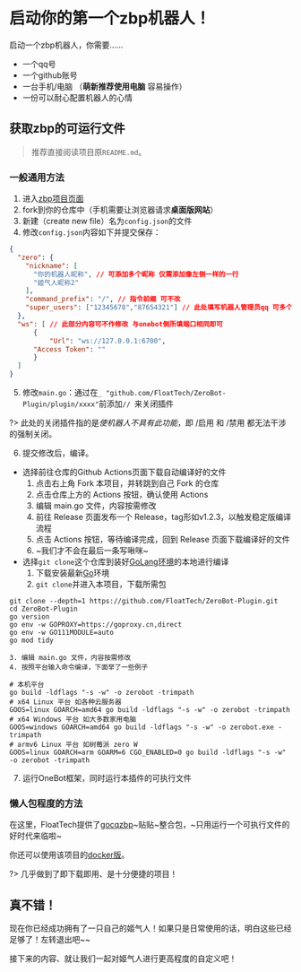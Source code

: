 # 启动你的第一个zbp机器人！

启动一个zbp机器人，你需要……

- 一个qq号
- 一个github账号
- 一台手机/电脑 （**萌新推荐使用电脑** 容易操作）
- 一份可以耐心配置机器人的心情

## 获取zbp的可运行文件

> 推荐直接阅读项目原`README.md`。

### 一般通用方法

1. 进入[zbp项目页面](https://github.com/FloatTech/ZeroBot-Plugin)
2. fork到你的仓库中（手机需要让浏览器请求**桌面版网站**）
3. 新建（create new file）名为`config.json`的文件
4. 修改`config.json`内容如下并提交保存：

```json
{
  "zero": {
    "nickname": [
      "你的机器人昵称", // 可添加多个昵称 仅需添加像左侧一样的一行
      "姬气人昵称2"
    ],
    "command_prefix": "/", // 指令前缀 可不改
    "super_users": ["12345678","87654321"] // 此处填写机器人管理员qq 可多个
  },
  "ws": [ // 此部分内容可不作修改 与onebot侧所填端口相同即可
      {
          "Url": "ws://127.0.0.1:6700",
	  "Access Token": ""
      }
  ]
}
```

5. 修改`main.go`：通过在`_ "github.com/FloatTech/ZeroBot-Plugin/plugin/xxxx"`前添加`// `来关闭插件

?> 此处的关闭插件指的是*使机器人不具有此功能*，即 /启用 和 /禁用 都无法干涉的强制关闭。

6. 提交修改后，编译。
  - 选择前往仓库的Github Actions页面下载自动编译好的文件
    1. 点击右上角 Fork 本项目，并转跳到自己 Fork 的仓库
    2. 点击仓库上方的 Actions 按钮，确认使用 Actions
    3. 编辑 main.go 文件，内容按需修改
    4. 前往 Release 页面发布一个 Release，tag形如v1.2.3，以触发稳定版编译流程
    5. 点击 Actions 按钮，等待编译完成，回到 Release 页面下载编译好的文件
    6. ~我们才不会在最后一条写啾咪~
  - 选择`git clone`这个仓库到装好[GoLang环境](https://studygolang.com/dl)的本地进行编译
    1. 下载安装最新[Go](https://studygolang.com/dl)环境
    2. `git clone`并进入本项目，下载所需包
```
git clone --depth=1 https://github.com/FloatTech/ZeroBot-Plugin.git
cd ZeroBot-Plugin
go version
go env -w GOPROXY=https://goproxy.cn,direct
go env -w GO111MODULE=auto
go mod tidy
```
    3. 编辑 main.go 文件，内容按需修改
    4. 按照平台输入命令编译，下面举了一些例子
```
# 本机平台
go build -ldflags "-s -w" -o zerobot -trimpath
# x64 Linux 平台 如各种云服务器
GOOS=linux GOARCH=amd64 go build -ldflags "-s -w" -o zerobot -trimpath
# x64 Windows 平台 如大多数家用电脑
GOOS=windows GOARCH=amd64 go build -ldflags "-s -w" -o zerobot.exe -trimpath
# armv6 Linux 平台 如树莓派 zero W
GOOS=linux GOARCH=arm GOARM=6 CGO_ENABLED=0 go build -ldflags "-s -w" -o zerobot -trimpath
```
7. 运行OneBot框架，同时运行本插件的可执行文件

### 懒人包程度的方法

在这里，FloatTech提供了[gocqzbp](https://github.com/FloatTech/gocqzbp)~贴贴~整合包，~只用运行一个可执行文件的好时代来临啦~

你还可以使用该项目的[docker版](https://github.com/FloatTech/gocqzbp/pkgs/container/gocqzbp)。

?> 几乎做到了即下载即用、是十分便捷的项目！

## 真不错！

现在你已经成功拥有了一只自己的姬气人！如果只是日常使用的话，明白这些已经足够了！左转退出吧~~

接下来的内容、就让我们一起对姬气人进行更高程度的自定义吧！
